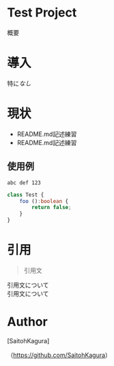 Test Project
====
概要

# 導入
特に*なし*

# 現状
* README.md記述練習
* README.md記述練習

## 使用例
`abc def 123`

```typescript
class Test {
	foo ():boolean {
		return false;
	}
}
```

# 引用

> 引用文

引用文について  
引用文について

# Author
[SaitohKagura]

（<https://github.com/SaitohKagura>）
